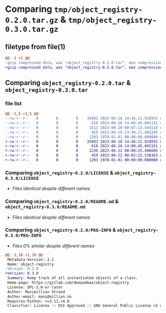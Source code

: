 # Comparing `tmp/object_registry-0.2.0.tar.gz` & `tmp/object_registry-0.3.0.tar.gz`

## filetype from file(1)

```diff
@@ -1 +1 @@
-gzip compressed data, was "object_registry-0.2.0.tar", max compression
+gzip compressed data, was "object_registry-0.3.0.tar", max compression
```

## Comparing `object_registry-0.2.0.tar` & `object_registry-0.3.0.tar`

### file list

```diff
@@ -1,5 +1,5 @@
--rw-r--r--   0        0        0    35093 2023-06-18 14:46:21.918955 object_registry-0.2.0/LICENSE
--rw-r--r--   0        0        0      618 2023-06-18 14:00:45.865151 object_registry-0.2.0/README.md
--rw-r--r--   0        0        0     1512 2023-06-20 00:07:13.544118 object_registry-0.2.0/object_registry/__init__.py
--rw-r--r--   0        0        0      459 2023-06-19 23:49:21.403205 object_registry-0.2.0/pyproject.toml
--rw-r--r--   0        0        0     1203 1970-01-01 00:00:00.000000 object_registry-0.2.0/PKG-INFO
+-rw-r--r--   0        0        0    35093 2023-06-18 14:46:21.918955 object_registry-0.3.0/LICENSE
+-rw-r--r--   0        0        0      618 2023-06-18 14:00:45.865151 object_registry-0.3.0/README.md
+-rw-r--r--   0        0        0     2236 2023-06-22 00:00:25.496605 object_registry-0.3.0/object_registry/__init__.py
+-rw-r--r--   0        0        0      459 2023-06-22 00:02:22.538363 object_registry-0.3.0/pyproject.toml
+-rw-r--r--   0        0        0     1203 1970-01-01 00:00:00.000000 object_registry-0.3.0/PKG-INFO
```

### Comparing `object_registry-0.2.0/LICENSE` & `object_registry-0.3.0/LICENSE`

 * *Files identical despite different names*

### Comparing `object_registry-0.2.0/README.md` & `object_registry-0.3.0/README.md`

 * *Files identical despite different names*

### Comparing `object_registry-0.2.0/PKG-INFO` & `object_registry-0.3.0/PKG-INFO`

 * *Files 0% similar despite different names*

```diff
@@ -1,10 +1,10 @@
 Metadata-Version: 2.1
 Name: object-registry
-Version: 0.2.0
+Version: 0.3.0
 Summary: Keep track of all instantiated objects of a class.
 Home-page: https://gitlab.com/deepadmax/object-registry
 License: GPL-3.0-or-later
 Author: Maximillian Strand
 Author-email: maxi@millian.se
 Requires-Python: >=3.11,<4.0
 Classifier: License :: OSI Approved :: GNU General Public License v3 or later (GPLv3+)
```


